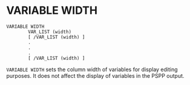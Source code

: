 # VARIABLE WIDTH

```
VARIABLE WIDTH
        VAR_LIST (width)
        [ /VAR_LIST (width) ]
        .
        .
        .
        [ /VAR_LIST (width) ]
```

`VARIABLE WIDTH` sets the column width of variables for display
editing purposes.  It does not affect the display of variables in the
PSPP output.

